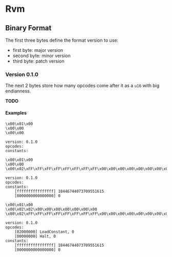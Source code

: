 # Rvm

## Binary Format

The first three bytes define the format version to use:

- first byte: major version
- second byte: minor version
- third byte: patch version

### Version 0.1.0

The next 2 bytes store how many opcodes come after it as a `u16` with big endianness.

**TODO**

#### Examples

```
\x00\x01\x00
\x00\x00
\x00\x00

version: 0.1.0
opcodes:
constants:
```

```
\x00\x01\x00
\x00\x00
\x00\x02\xFF\xFF\xFF\xFF\xFF\xFF\xFF\xFF\x00\x00\x00\x00\x00\x00\x00\x00

version: 0.1.0
opcodes:
constants:
    [ffffffffffffffff] 18446744073709551615
    [0000000000000000] 0
```

```
\x00\x01\x00
\x00\x02\x02\x00\x00\x00\x00\x00\x00\x00
\x00\x02\xFF\xFF\xFF\xFF\xFF\xFF\xFF\xFF\x00\x00\x00\x00\x00\x00\x00\x00

version: 0.1.0
opcodes:
    [02000000] LoadConstant, 0
    [00000000] Halt, 0
constants:
    [ffffffffffffffff] 18446744073709551615
    [0000000000000000] 0
```

